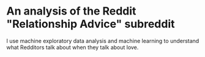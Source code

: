 # An analysis of the Reddit "Relationship Advice" subreddit

I use machine exploratory data analysis and machine learning to understand what Redditors talk about when they talk about love. 
